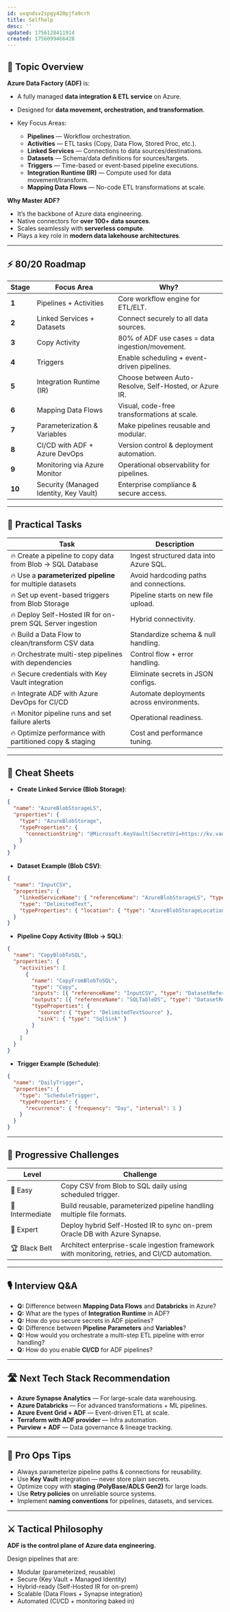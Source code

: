 ```yaml
---
id: uxqndsv2spgy420pjfa9crh
title: Selfhelp
desc: ''
updated: 1756128411914
created: 1756099466428
---
```

## 📌 Topic Overview

**Azure Data Factory (ADF)** is:

* A fully managed **data integration & ETL service** on Azure.
* Designed for **data movement, orchestration, and transformation**.
* Key Focus Areas:

  * **Pipelines** — Workflow orchestration.
  * **Activities** — ETL tasks (Copy, Data Flow, Stored Proc, etc.).
  * **Linked Services** — Connections to data sources/destinations.
  * **Datasets** — Schema/data definitions for sources/targets.
  * **Triggers** — Time-based or event-based pipeline executions.
  * **Integration Runtime (IR)** — Compute used for data movement/transform.
  * **Mapping Data Flows** — No-code ETL transformations at scale.

**Why Master ADF?**

* It’s the backbone of Azure data engineering.
* Native connectors for **over 100+ data sources**.
* Scales seamlessly with **serverless compute**.
* Plays a key role in **modern data lakehouse architectures**.

---

## ⚡ 80/20 Roadmap

| Stage  | Focus Area                        | Why?                                                    |
| ------ | --------------------------------- | ------------------------------------------------------- |
| **1**  | Pipelines + Activities            | Core workflow engine for ETL/ELT.                       |
| **2**  | Linked Services + Datasets        | Connect securely to all data sources.                   |
| **3**  | Copy Activity                     | 80% of ADF use cases = data ingestion/movement.         |
| **4**  | Triggers                          | Enable scheduling + event-driven pipelines.             |
| **5**  | Integration Runtime (IR)          | Choose between Auto-Resolve, Self-Hosted, or Azure IR.  |
| **6**  | Mapping Data Flows                | Visual, code-free transformations at scale.             |
| **7**  | Parameterization & Variables      | Make pipelines reusable and modular.                    |
| **8**  | CI/CD with ADF + Azure DevOps     | Version control & deployment automation.                |
| **9**  | Monitoring via Azure Monitor      | Operational observability for pipelines.                |
| **10** | Security (Managed Identity, Key Vault) | Enterprise compliance & secure access.             |

---

## 🚀 Practical Tasks

| Task                                                       | Description |
| ---------------------------------------------------------- | ----------- |
| 🔥 Create a pipeline to copy data from Blob → SQL Database | Ingest structured data into Azure SQL. |
| 🔥 Use a **parameterized pipeline** for multiple datasets  | Avoid hardcoding paths and connections. |
| 🔥 Set up event-based triggers from Blob Storage           | Pipeline starts on new file upload. |
| 🔥 Deploy Self-Hosted IR for on-prem SQL Server ingestion  | Hybrid connectivity. |
| 🔥 Build a Data Flow to clean/transform CSV data           | Standardize schema & null handling. |
| 🔥 Orchestrate multi-step pipelines with dependencies      | Control flow + error handling. |
| 🔥 Secure credentials with Key Vault integration           | Eliminate secrets in JSON configs. |
| 🔥 Integrate ADF with Azure DevOps for CI/CD               | Automate deployments across environments. |
| 🔥 Monitor pipeline runs and set failure alerts            | Operational readiness. |
| 🔥 Optimize performance with partitioned copy & staging    | Cost and performance tuning. |

---

## 🧾 Cheat Sheets

* **Create Linked Service (Blob Storage)**:

```json
{
  "name": "AzureBlobStorageLS",
  "properties": {
    "type": "AzureBlobStorage",
    "typeProperties": {
      "connectionString": "@Microsoft.KeyVault(SecretUri=https://kv.vault.azure.net/secrets/blobconn)"
    }
  }
}
````

* **Dataset Example (Blob CSV)**:

```json
{
  "name": "InputCSV",
  "properties": {
    "linkedServiceName": { "referenceName": "AzureBlobStorageLS", "type": "LinkedServiceReference" },
    "type": "DelimitedText",
    "typeProperties": { "location": { "type": "AzureBlobStorageLocation", "folderPath": "raw/csv" } }
  }
}
```

* **Pipeline Copy Activity (Blob → SQL)**:

```json
{
  "name": "CopyBlobToSQL",
  "properties": {
    "activities": [
      {
        "name": "CopyFromBlobToSQL",
        "type": "Copy",
        "inputs": [{ "referenceName": "InputCSV", "type": "DatasetReference" }],
        "outputs": [{ "referenceName": "SQLTableDS", "type": "DatasetReference" }],
        "typeProperties": {
          "source": { "type": "DelimitedTextSource" },
          "sink": { "type": "SqlSink" }
        }
      }
    ]
  }
}
```

* **Trigger Example (Schedule)**:

```json
{
  "name": "DailyTrigger",
  "properties": {
    "type": "ScheduleTrigger",
    "typeProperties": {
      "recurrence": { "frequency": "Day", "interval": 1 }
    }
  }
}
```

---

## 🎯 Progressive Challenges

| Level           | Challenge                                                                                      |
| --------------- | ---------------------------------------------------------------------------------------------- |
| 🥉 Easy         | Copy CSV from Blob to SQL daily using scheduled trigger.                                       |
| 🥈 Intermediate | Build reusable, parameterized pipeline handling multiple file formats.                         |
| 🥇 Expert       | Deploy hybrid Self-Hosted IR to sync on-prem Oracle DB with Azure Synapse.                     |
| 🏆 Black Belt   | Architect enterprise-scale ingestion framework with monitoring, retries, and CI/CD automation. |

---

## 🎙️ Interview Q\&A

* **Q:** Difference between **Mapping Data Flows** and **Databricks** in Azure?
* **Q:** What are the types of **Integration Runtime** in ADF?
* **Q:** How do you secure secrets in ADF pipelines?
* **Q:** Difference between **Pipeline Parameters** and **Variables**?
* **Q:** How would you orchestrate a multi-step ETL pipeline with error handling?
* **Q:** How do you enable **CI/CD** for ADF pipelines?

---

## 🛣️ Next Tech Stack Recommendation

* **Azure Synapse Analytics** — For large-scale data warehousing.
* **Azure Databricks** — For advanced transformations + ML pipelines.
* **Azure Event Grid + ADF** — Event-driven ETL at scale.
* **Terraform with ADF provider** — Infra automation.
* **Purview + ADF** — Data governance & lineage tracking.

---

## 🎩 Pro Ops Tips

* Always parameterize pipeline paths & connections for reusability.
* Use **Key Vault** integration — never store plain secrets.
* Optimize copy with **staging (PolyBase/ADLS Gen2)** for large loads.
* Use **Retry policies** on unreliable source systems.
* Implement **naming conventions** for pipelines, datasets, and services.

---

## ⚔️ Tactical Philosophy

**ADF is the control plane of Azure data engineering.**

Design pipelines that are:

* Modular (parameterized, reusable)
* Secure (Key Vault + Managed Identity)
* Hybrid-ready (Self-Hosted IR for on-prem)
* Scalable (Data Flows + Synapse integration)
* Automated (CI/CD + monitoring baked in)
